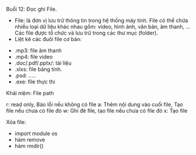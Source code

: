 Buổi 12: Đọc ghi File.
- File: là đơn vị lưu trữ thông tin trong hệ thống máy tính. File có thể chứa nhiều loại dữ liệu khác nhau gồm: video, hình ảnh, văn bản, âm thanh, ... Các file được tổ chức và lưu trữ trong các thư mục (folder).
- Liệt kê các đuôi file cơ bản: 
+ .mp3: file âm thanh
+ .mp4: file video
+ .doc/.pdf/.pptx/: tài liệu
+ .xlxs: file bảng tính.
+ .psd: .....
+ .exe: file thực thi 


Khái niệm: File path

r: read only, Báo lỗi nếu không có file
a: Thêm nội dung vào cuối file, Tạo file nếu chưa có file đó
w: Ghi đè file, tạo file nếu chưa có file đó
x: Tạo file

Xóa file: 
- import module os
- hàm remove
- hàm rmdir()